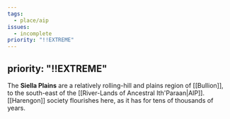 ```yaml
---
tags:
  - place/aip
issues:
  - incomplete
priority: "!!EXTREME"
---priority: "!!EXTREME"
---
```

The **Siella Plains** are a relatively rolling-hill and plains region of [[Bullion]], to the south-east of the [[River-Lands of Ancestral Ith'Paraan|AIP]]. [[Harengon]] society flourishes here, as it has for tens of thousands of years. 